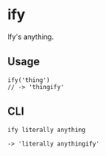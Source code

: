 # ify

Ify's anything.

## Usage

	ify('thing')
	// -> 'thingify'

## CLI

	ify literally anything

	-> 'literally anythingify'